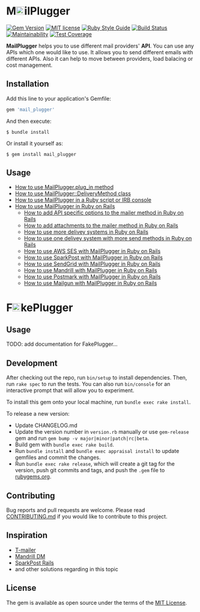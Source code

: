 # M<img src="https://raw.githubusercontent.com/norbertszivos/mail_plugger/main/images/mail_plugger800x500.png" height="22" />ilPlugger

[![Gem Version](https://badge.fury.io/rb/mail_plugger.svg)](https://badge.fury.io/rb/mail_plugger)
[![MIT license](https://img.shields.io/badge/license-MIT-brightgreen)](LICENSE.txt)
[![Ruby Style Guide](https://img.shields.io/badge/code_style-rubocop-brightgreen.svg)](https://github.com/rubocop-hq/rubocop)
[![Build Status](https://travis-ci.com/norbertszivos/mail_plugger.svg?branch=main)](https://travis-ci.com/norbertszivos/mail_plugger)
[![Maintainability](https://api.codeclimate.com/v1/badges/bd2cda43214c111d8d16/maintainability)](https://codeclimate.com/github/norbertszivos/mail_plugger/maintainability)
[![Test Coverage](https://api.codeclimate.com/v1/badges/bd2cda43214c111d8d16/test_coverage)](https://codeclimate.com/github/norbertszivos/mail_plugger/test_coverage)

**MailPlugger** helps you to use different mail providers' **API**. You can use any APIs which one would like to use. It allows you to send different emails with different APIs. Also it can help to move between providers, load balacing or cost management.

## Installation

Add this line to your application's Gemfile:

```ruby
gem 'mail_plugger'
```

And then execute:

    $ bundle install

Or install it yourself as:

    $ gem install mail_plugger

## Usage

- [How to use MailPlugger.plug_in method](https://github.com/norbertszivos/mail_plugger/blob/main/docs/usage_of_plug_in_method.md)
- [How to use MailPlugger::DeliveryMethod class](https://github.com/norbertszivos/mail_plugger/blob/main/docs/usage_of_delivery_method.md)
- [How to use MailPlugger in a Ruby script or IRB console](https://github.com/norbertszivos/mail_plugger/blob/main/docs/usage_in_script_or_console.md)
- [How to use MailPlugger in Ruby on Rails](https://github.com/norbertszivos/mail_plugger/blob/main/docs/usage_in_ruby_on_rails.md)
  - [How to add API specific options to the mailer method in Ruby on Rails](https://github.com/norbertszivos/mail_plugger/blob/main/docs/usage_of_secial_options_in_ruby_on_rails.md)
  - [How to add attachments to the mailer method in Ruby on Rails](https://github.com/norbertszivos/mail_plugger/blob/main/docs/usage_of_attachments_in_ruby_on_rails.md)
  - [How to use more delivey systems in Ruby on Rails](https://github.com/norbertszivos/mail_plugger/blob/main/docs/usage_of_more_delivery_system_in_ruby_on_rails.md)
  - [How to use one delivey system with more send methods in Ruby on Rails](https://github.com/norbertszivos/mail_plugger/blob/main/docs/usage_of_one_delivery_system_with_more_send_methods_in_ruby_on_rails.md)
  - [How to use AWS SES with MailPlugger in Ruby on Rails](https://github.com/norbertszivos/mail_plugger/blob/main/docs/usage_of_aws_ses_in_ruby_on_rails.md)
  - [How to use SparkPost with MailPlugger in Ruby on Rails](https://github.com/norbertszivos/mail_plugger/blob/main/docs/usage_of_sparkpost_in_ruby_on_rails.md)
  - [How to use SendGrid with MailPlugger in Ruby on Rails](https://github.com/norbertszivos/mail_plugger/blob/main/docs/usage_of_sendgrid_in_ruby_on_rails.md)
  - [How to use Mandrill with MailPlugger in Ruby on Rails](https://github.com/norbertszivos/mail_plugger/blob/main/docs/usage_of_mandrill_in_ruby_on_rails.md)
  - [How to use Postmark with MailPlugger in Ruby on Rails](https://github.com/norbertszivos/mail_plugger/blob/main/docs/usage_of_postmark_in_ruby_on_rails.md)
  - [How to use Mailgun with MailPlugger in Ruby on Rails](https://github.com/norbertszivos/mail_plugger/blob/main/docs/usage_of_mailgun_in_ruby_on_rails.md)

# F<img src="https://raw.githubusercontent.com/norbertszivos/mail_plugger/main/images/fake_plugger800x500.png" height="22" />kePlugger

## Usage

TODO: add documentation for FakePlugger...

## Development

After checking out the repo, run `bin/setup` to install dependencies. Then, run `rake spec` to run the tests. You can also run `bin/console` for an interactive prompt that will allow you to experiment.

To install this gem onto your local machine, run `bundle exec rake install`.

To release a new version:

- Update CHANGELOG.md
- Update the version number in `version.rb` manually or use `gem-release` gem and run `gem bump -v major|minor|patch|rc|beta`.
- Build gem with `bundle exec rake build`.
- Run `bundle install` and `bundle exec appraisal install` to update gemfiles and commit the changes.
- Run `bundle exec rake release`, which will create a git tag for the version, push git commits and tags, and push the `.gem` file to [rubygems.org](https://rubygems.org).

## Contributing

Bug reports and pull requests are welcome. Please read [CONTRIBUTING.md](https://github.com/norbertszivos/mail_plugger/blob/main/CONTRIBUTING.md) if you would like to contribute to this project.

## Inspiration

- [T-mailer](https://github.com/100Starlings/t-mailer)
- [Mandrill DM](https://github.com/kshnurov/mandrill_dm)
- [SparkPost Rails](https://github.com/the-refinery/sparkpost_rails)
- and other solutions regarding in this topic

## License

The gem is available as open source under the terms of the [MIT License](https://github.com/norbertszivos/mail_plugger/blob/main/LICENSE.txt).
